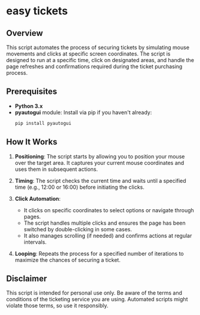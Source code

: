 # easy tickets

## Overview

This script automates the process of securing tickets by simulating mouse movements and clicks at specific screen coordinates. The script is designed to run at a specific time, click on designated areas, and handle the page refreshes and confirmations required during the ticket purchasing process.

## Prerequisites

- **Python 3.x**
- **pyautogui** module: Install via pip if you haven't already:
  ```bash
  pip install pyautogui
  ```

## How It Works

1. **Positioning**: The script starts by allowing you to position your mouse over the target area. It captures your current mouse coordinates and uses them in subsequent actions.

2. **Timing**: The script checks the current time and waits until a specified time (e.g., 12:00 or 16:00) before initiating the clicks.

3. **Click Automation**: 
   - It clicks on specific coordinates to select options or navigate through pages.
   - The script handles multiple clicks and ensures the page has been switched by double-clicking in some cases.
   - It also manages scrolling (if needed) and confirms actions at regular intervals.

4. **Looping**: Repeats the process for a specified number of iterations to maximize the chances of securing a ticket.

## Disclaimer

This script is intended for personal use only. Be aware of the terms and conditions of the ticketing service you are using. Automated scripts might violate those terms, so use it responsibly.